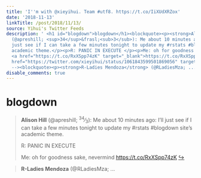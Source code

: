 ```yaml
---
title: 'I''m with @xieyihui. Team #utf8. https://t.co/IiXUdXRZox'
date: '2018-11-13'
linkTitle: /post/2018/11/13/
source: Yihui's Twitter Feeds
description: ' <h1 id="blogdown">blogdown</h1><blockquote><p><strong>Alison Hill</strong>
  (@apreshill; <sup>34</sup>&frasl;<sub>3</sub>): Me about 10 minutes ago: I&rsquo;ll
  just see if I can take a few minutes tonight to update my #rstats #blogdown site&rsquo;s
  academic theme.</p><p>R: PANIC IN EXECUTE </p><p>Me: oh for goodness sake, nevermind
  <a href="https://t.co/RxXSpp74zK" target="_blank">https://t.co/RxXSpp74zK</a> <a
  href="https://twitter.com/xieyihui/status/1061843599501869056" target="_blank">&#8618;</a></p></blockquote><!--
  --><blockquote><p><strong>R-Ladies Mendoza</strong> (@RLadiesMza; ...'
disable_comments: true
---
```

 <h1 id="blogdown">blogdown</h1><blockquote><p><strong>Alison Hill</strong> (@apreshill; <sup>34</sup>&frasl;<sub>3</sub>): Me about 10 minutes ago: I&rsquo;ll just see if I can take a few minutes tonight to update my #rstats #blogdown site&rsquo;s academic theme.</p><p>R: PANIC IN EXECUTE </p><p>Me: oh for goodness sake, nevermind <a href="https://t.co/RxXSpp74zK" target="_blank">https://t.co/RxXSpp74zK</a> <a href="https://twitter.com/xieyihui/status/1061843599501869056" target="_blank">&#8618;</a></p></blockquote><!-- --><blockquote><p><strong>R-Ladies Mendoza</strong> (@RLadiesMza; ...